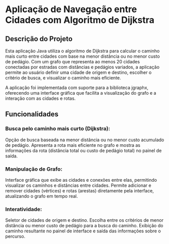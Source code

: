 # Aplicação de Navegação entre Cidades com Algoritmo de Dijkstra

## Descrição do Projeto
Esta aplicação Java utiliza o algoritmo de Dijkstra para calcular o caminho mais curto entre cidades com base na menor distância ou no menor custo de pedágio. Com um grafo que representa ao menos 20 cidades conectadas por estradas com distâncias e pedágios variados, a aplicação permite ao usuário definir uma cidade de origem e destino, escolher o critério de busca, e visualizar o caminho mais eficiente.

A aplicação foi implementada com suporte para a biblioteca jgraphx, oferecendo uma interface gráfica que facilita a visualização do grafo e a interação com as cidades e rotas.

## Funcionalidades
### Busca pelo caminho mais curto (Dijkstra):
Opção de busca baseada na menor distância ou no menor custo acumulado de pedágio.
Apresenta a rota mais eficiente no grafo e mostra as informações da rota (distância total ou custo de pedágio total) no painel de saída.

### Manipulação de Grafo:
Interface gráfica que exibe as cidades e conexões entre elas, permitindo visualizar os caminhos e distâncias entre cidades.
Permite adicionar e remover cidades (vértices) e rotas (arestas) diretamente pela interface, atualizando o grafo em tempo real.

### Interatividade:
Seletor de cidades de origem e destino.
Escolha entre os critérios de menor distância ou menor custo de pedágio para a busca do caminho.
Exibição do caminho resultante no painel de interface e saída das informações sobre o percurso.
